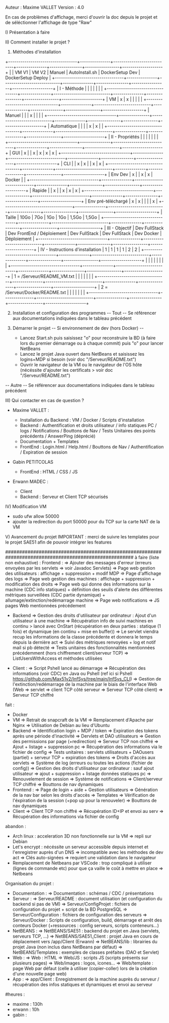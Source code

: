 ﻿Auteur : Maxime VALLET
Version : 4.0

En cas de problèmes d'affichage, merci d'ouvrir la doc depuis le projet et de séléctionner l'affichage de type "Raw"

I) Présentation
 à faire


II) Comment installer le projet ?
 1) Méthodes d'installation

 +----------------------------------+---------------+----------------------------+---------------+----------------+-----------------+--------------------+
 |                                  |     VM V1     |           VM V2            |    Manuel     | AutoInstall.sh | DockerSetup Dev | DockerSetup Deploy |
 +----------------------------------+---------------+----------------------------+---------------+----------------+-----------------+--------------------+
 |           I - Méthode            |               |                            |               |                |                 |                    |
 +----------------------------------+---------------+----------------------------+---------------+----------------+-----------------+--------------------+
 |                VM                |       x       |             x              |               |                |                 |                    |
 +----------------------------------+---------------+----------------------------+---------------+----------------+-----------------+--------------------+
 |              Manuel              |               |                            |       x       |                |                 |                    |
 +----------------------------------+---------------+----------------------------+---------------+----------------+-----------------+--------------------+
 |           Automatique            |               |                            |               |       x        |        x        |                    |
 +----------------------------------+---------------+----------------------------+---------------+----------------+-----------------+--------------------+
 |         II - Propriétés          |               |                            |               |                |                 |                    |
 +----------------------------------+---------------+----------------------------+---------------+----------------+-----------------+--------------------+
 |               GUI                |       x       |                            |       x       |       x        |        x        |         x          |
 +----------------------------------+---------------+----------------------------+---------------+----------------+-----------------+--------------------+
 |               CLI                |               |             x              |       x       |                |        x        |         x          |
 +----------------------------------+---------------+----------------------------+---------------+----------------+-----------------+--------------------+
 |             Env Dev              |       x       |                            |       x       |       x        |     Docker      |                    |
 +----------------------------------+---------------+----------------------------+---------------+----------------+-----------------+--------------------+
 |              Rapide              |               |             x              |               |       x        |        x        |         x          |
 +----------------------------------+---------------+----------------------------+---------------+----------------+-----------------+--------------------+
 |        Env pré-téléchargé        |       x       |             x              |               |                |                 |         x          |
 +----------------------------------+---------------+----------------------------+---------------+----------------+-----------------+--------------------+
 |              Taille              |     10Go      |            7Go             |      1Go      |      1Go       |      1,5Go      |       1,5Go        |
 +----------------------------------+---------------+----------------------------+---------------+----------------+-----------------+--------------------+
 |          III - Objectif          | Dev FullStack | Dev FrontEnd / Déploiement | Dev FullStack | Dev FullStack  |   Dev Docker    |    Déploiement     |
 +----------------------------------+---------------+----------------------------+---------------+----------------+-----------------+--------------------+
 | IV - Instructions d'installation |       1       |             1              |       1       |       1        |        2        |         2          |
 +----------------------------------+---------------+----------------------------+---------------+----------------+-----------------+--------------------+
 |                                  |               |                            |               |                |                 |                    |
 +----------------------------------+---------------+----------------------------+---------------+----------------+-----------------+--------------------+
 |    1 = /Serveur/README_VM.txt    |               |                            |               |                |                 |                    |
 +----------------------------------+---------------+----------------------------+---------------+----------------+-----------------+--------------------+
 |  2 = /Serveur/Docker/README.txt  |               |                            |               |                |                 |                    |
 +----------------------------------+---------------+----------------------------+---------------+----------------+-----------------+--------------------+


 2) Installation et configuration des programmes
  -- Tout --
    Se référencer aux documentations indiquées dans le tableau précédent

 3) Démarrer le projet
  -- Si environnement de dev (hors Docker) --
    - Lancez Start.sh puis saisissez "o" pour reconstruire la BD (à faire lors du premier démarrage ou à chaque commit) puis "o" pour lancer NetBeans
    - Lancez le projet Java ouvert dans NetBeans et saisissez les logins+MDP si besoin (voir doc "/Serveur/README.txt")
    - Ouvrir le navigateur de la VM ou le navigateur de l'OS hôte (nécéssite d'ajouter les certificats > voir doc "/Serveur/README.txt")

  -- Autre --
    Se référencer aux documentations indiquées dans le tableau précédent


III) Qui contacter en cas de question ?
 - Maxime VALLET : 
   - Installation du Backend : VM / Docker / Scripts d'installation
   - Backend : Authentification et droits utilisateur / info statiques PC / logs / Notifications / Bouttons de Nav / Tests Unitaires des points précédents / AnswerPing (déprécié)
   - Documentation + Templates
   - FrontEnd : Login.html / Help.html / Bouttons de Nav / Authentification / Expiration de session
 
 - Gabin PETITCOLAS
   - FrontEnd : HTML / CSS / JS

 - Erwann MADEC :
   - Client
   - Backend : Serveur et Client TCP sécurisés


IV) Modification VM
- sudo ufw allow 50000
- ajouter la redirection du port 50000 pour du TCP sur la carte NAT de la VM


V) Avancement du projet
IMPORTANT : merci de suivre les templates pour le projet SAE51 afin de pouvoir intégrer les features




######################################################################################################
à faire (liste non exhaustive) :
Frontend :
  => Ajouter des messages d'erreur (erreurs envoyées par les servlets => voir Javadoc Servlets)
  => Page web gestion des utilisateurs : affichage + suppression + modif MDP
  => Page d'affichage des logs
  => Page web gestion des machines : affichage + suppression + modification des droits
  => Page web qui donne des informations sur la machine (CDC info statiques) + définition des seuils d'alerte des différentes métriques surveillées (CDC partie dynamique) + allumage/extinction/redémarrage machine
  => Page web notifications
  => JS pages Web mentionnées précédement
  
- Backend
  => Gestion des droits d'utilisateur par ordinateur : Ajout d'un utilisateur à une machine
  => Récupération info de suivi machines en continu > lancé avec OnStart (récupération en deux parties : statique (1 fois) et dynamique (en continu + mise en buffer))
  => Le servlet viendra recup les informations de la classe précédente et donnera le temps depuis la dernière act
  => Suivi des métriques renvoyées + log et notif mail si pb détecté
  => Tests unitaires des fonctionnalités mentionnées précédemment (hors chiffrement client/serveur TCP)
    => ListUsersWithAccess et méthodes utilisées

- Client :
  => Script Pshell lancé au démarrage
  => Récupération des informations (voir CDC) en Java ou Pshell (ref ici si Pshell https://github.com/Max51v2/InfSys/tree/main/InfSys_CLI)
  => Gestion de l'extinction/redémarrage de la machine par le biais de l'interface Web (Web => servlet => client TCP côté serveur => Serveur TCP côté client)
  => Serveur TCP chiffré



fait :
- Docker
- VM
    => Retrait de snapcraft de la VM
    => Remplacement d'Apache par Nginx
    => Utilisation de Debian au lieu d'Ubuntu
- Backend
    => Identification login + MDP / token
    => Expiration des tokens après une période d'inactivité
    => Dervlets et DAO utilisateurs
    => Gestion des permissions par page (+redirection)
    => Serveur TCP non chiffré
    => Ajout + listage + suppression pc
    => Récupération des informations via le fichier de config
    => Tests unitaires : servlets utilisateurs + DAOusers (partiel) + serveur TCP + expiration des tokens
    => Droits d'accès aux servlets
    => Système de log (erreurs ou toutes les actions (fichier de config))
    => Gestion des droits d'utilisateur par ordinateur : sauf ajout utilisateur
    => ajout + suppression + listage données statiques pc
    => Renouvelement de session
    => Système de notifications
    => Client/serveur TCP chiffré
    => Bouttons de nav dynamiques
- Frontend :
    => Page de login + aide + Gestion utilisateurs
    => Génération de la nav bar selon les droits d'accès
    => Templates
    => Vérification de l'éxpiration de la session (+pop up pour la renouveler)
    => Bouttons de nav dynamiques
- Client
    => Client TCP non chiffré
    => Récupération ID+IP et envoi au serv
    => Récupération des informations via fichier de config



abandon :
- Arch linux : acceleration 3D non fonctionnelle sur la VM => repli sur Debian
- Let's encrypt : nécéssite un serveur accessible depuis internet et l'enregistrer auprès d'un DNS => incompatible avec les méthodes de dev act
    => Clés auto-signées => requiert une validation dans le navigateur
- Remplacement de Netbeans par VSCode : trop compliqué à utiliser (lignes de commande etc) pour que ça vaille le coût à mettre en place
    => Netbeans



Organisation du projet :
- Documentation : 
    => Documentation : schémas / CDC / présentations
- Serveur :
    => Serveur/README : document utilisation (et configuration du backend si pas de VM)
    => Serveur/ConfigProjet : fichiers de configuration du projet + script de la BD PostgreSQL
    => Serveur/Configuration : fichiers de configuration des serveurs
    => Serveur/Docker : Scripts de configuration, build, démarrage et arrêt des conteurs Docker (+ressources : config serveurs, scripts conteneurs...)
- NetBEANS : 
    => NetBEANS/SAE51 : backend du projet en Java (servlets, serveurs TCP, ...)
    => NetBEANS/SAE51_Client : projet Java en cours de déplacement vers /app/Client (Erwann) 
    => NetBEANS/lib : librairies du projet Java (non inclus dans NetBeans par défaut)
    => NetBEANS/Templates : exemples de classes préfaites (DAO et Servlet)
- Web :
    => Web : HTML
    => Web/JS : scripts JS (scripts présents sur plusieurs pages)
    => Web/images : logos, icones...
    => Web/template : page Web par défaut (celle à utiliser (copier-coller) lors de la création d'une nouvelle page web)
- App :
    => app/Client : Enregistrement de la machine auprès du serveur / récupération des infos statiques et dynamiques et envoi au serveur



#heures :
- maxime : 130h
- erwann : 10h
- gabin :
